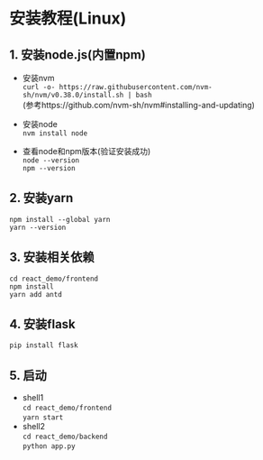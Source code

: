 # 安装教程(Linux)
## 1. 安装node.js(内置npm)

- 安装nvm  
`curl -o- https://raw.githubusercontent.com/nvm-sh/nvm/v0.38.0/install.sh | bash`  
(参考https://github.com/nvm-sh/nvm#installing-and-updating)

- 安装node  
`nvm install node`  

- 查看node和npm版本(验证安装成功)  
`node --version`  
`npm --version`

## 2. 安装yarn  
`npm install --global yarn`  
`yarn --version`  

## 3. 安装相关依赖  
`cd react_demo/frontend`  
`npm install`  
`yarn add antd`  

## 4. 安装flask  
`pip install flask`

## 5. 启动  
- shell1  
`cd react_demo/frontend`  
`yarn start`
- shell2  
`cd react_demo/backend`  
`python app.py`